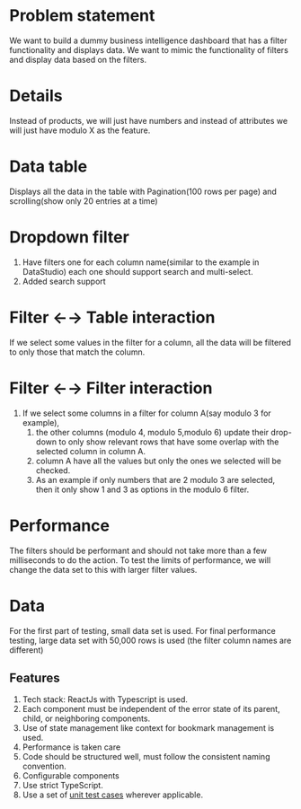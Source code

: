 # Problem statement

We want to build a dummy business intelligence dashboard that has a filter functionality and displays data. We want to mimic the functionality of filters and display data based on the filters. 

# Details
Instead of products, we will just have numbers and instead of attributes we will just have modulo X as the feature. 

# Data table
Displays all the data in the table with Pagination(100 rows per page) and scrolling(show only 20 entries at a time)

# Dropdown filter
1. Have filters one for each column name(similar to the example in DataStudio) each one should support search and multi-select. 
2. Added search support

# Filter ←→ Table interaction
If we select some values in the filter for a column, all the data will be filtered to only those that match the column.  

# Filter ←→ Filter interaction
1. If we select some columns in a filter for column A(say modulo 3 for example), 
    1. the other columns (modulo 4, modulo 5,modulo 6) update their drop-down to only show relevant rows that have some overlap with the selected column in column A. 
    2. column A have all the values but only the ones we selected will be checked. 
    3. As an example if only numbers that are 2 modulo 3 are selected, then it only show 1 and 3 as options in the modulo 6 filter.

# Performance
The filters should be performant and should not take more than a few milliseconds to do the action. To test the limits of performance, we will change the data set to this with larger filter values.

# Data
For the first part of testing, small data set is used.
For final performance testing, large data set with 50,000 rows is used (the filter column names are different)

## Features

1. Tech stack: ReactJs with Typescript is used.
2. Each component must be independent of the error state of its parent, child, or neighboring components.
3. Use of state management like context for bookmark management is used.
4. Performance is taken care
5. Code should be structured well, must follow the consistent naming convention. 
6. Configurable components 
7. Use strict TypeScript.
8. Use a set of [unit test cases](https://jestjs.io/docs/next/getting-started) wherever applicable.